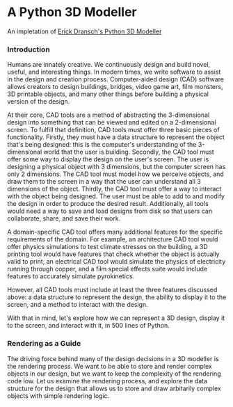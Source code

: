 # A Python 3D Modeller

An impletation of [Erick Dransch's Python 3D Modeller](https://aosabook.org/en/500L/a-3d-modeller.html)

### Introduction

Humans are innately creative. We continuously design and build novel, useful, and interesting things. In modern times, we write software to assist in the design and creation process. Computer-aided design (CAD) software allows creators to design buildings, bridges, video game art, film monsters, 3D printable objects, and many other things before building a physical version of the design.

At their core, CAD tools are a method of abstracting the 3-dimensional design into something that can be viewed and edited on a 2-dimensional screen. To fulfill that definition, CAD tools must offer three basic pieces of functionality. Firstly, they must have a data structure to represent the object that's being designed: this is the computer's understanding of the 3-dimensional world that the user is building. Secondly, the CAD tool must offer some way to display the design on the user's screen. The user is designing a physical object with 3 dimensions, but the computer screen has only 2 dimensions. The CAD tool must model how we perceive objects, and draw them to the screen in a way that the user can understand all 3 dimensions of the object. Thirdly, the CAD tool must offer a way to interact with the object being designed. The user must be able to add to and modify the design in order to produce the desired result. Additionally, all tools would need a way to save and load designs from disk so that users can collaborate, share, and save their work.

A domain-specific CAD tool offers many additional features for the specific requirements of the domain. For example, an architecture CAD tool would offer physics simulations to test climate stresses on the building, a 3D printing tool would have features that check whether the object is actually valid to print, an electrical CAD tool would simulate the physics of electricity running through copper, and a film special effects suite would include features to accurately simulate pyrokinetics.

However, all CAD tools must include at least the three features discussed above: a data structure to represent the design, the ability to display it to the screen, and a method to interact with the design.

With that in mind, let's explore how we can represent a 3D design, display it to the screen, and interact with it, in 500 lines of Python.

### Rendering as a Guide

The driving force behind many of the design decisions in a 3D modeller is the rendering process. We want to be able to store and render complex objects in our design, but we want to keep the complexity of the rendering code low. Let us examine the rendering process, and explore the data structure for the design that allows us to store and draw arbitarily complex objects with simple rendering logic.